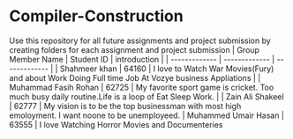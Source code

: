 # Compiler-Construction
Use this repository for all future assignments and project submission by creating folders for each assignment and project submission
| Group Member Name  | Student ID | introduction  |
| ------------- | ------------- | ------------- |
| Shahmeer khan  | 64160  |  I love to Watch War Movies(Fury) and about Work Doing Full time Job At Vozye business Appliations |
| Muhammad Fasih Rohan  | 62725  | My favorite sport game is cricket. Too much busy daily routine.Life is a loop of Eat Sleep Work.   |
| Zain Ali Shakeel  | 62777  | My vision is to be the top businessman with most high emoloyment. I want noone to be unemployeed. 
| Muhammed Umair Hasan  | 63555  |  I love Watching Horror Movies and Documenteries
